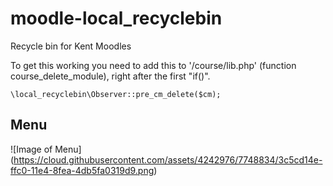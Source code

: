 # moodle-local_recyclebin
Recycle bin for Kent Moodles

To get this working you need to add this to '/course/lib.php' (function course_delete_module), right after the first "if()".
```
\local_recyclebin\Observer::pre_cm_delete($cm);
```

## Menu
![Image of Menu] (https://cloud.githubusercontent.com/assets/4242976/7748834/3c5cd14e-ffc0-11e4-8fea-4db5fa0319d9.png)
